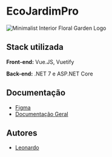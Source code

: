 # EcoJardimPro
![Minimalist Interior Floral Garden Logo](https://github.com/LeoPedroza98/EcoJardimPro/assets/49344443/08138d87-f82c-432d-809b-786d69bde2dc)

 ## Stack utilizada

**Front-end:** Vue.JS, Vuetify

**Back-end:** .NET 7 e ASP.NET Core
## Documentação
- [Figma](https://www.figma.com/file/oJi3whBv4luKeaW5T5pA3v/EcoJardimPro?type=design&mode=design&t=4fnKDxx6sCSYJ4Db-0)
- [Documentação Geral](https://docs.google.com/document/d/1JMjm1muBqhapi9Qt6KIIyHpfkzLn1fpmhYAdd8UV3Uw/edit?usp=sharing)
## Autores

- [Leonardo]([https://www.github.com/octokatherine](https://github.com/LeoPedroza98))

